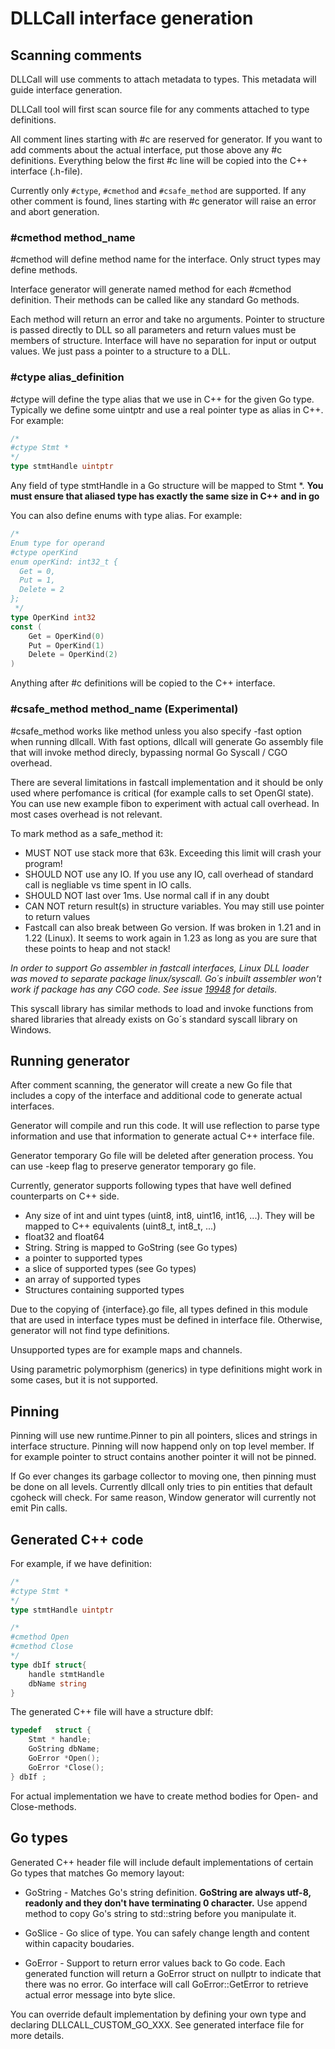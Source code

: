 # DLLCall interface generation

## Scanning comments

DLLCall will use comments to attach metadata to types. This metadata will guide interface generation.
 
DLLCall tool will first scan source file for any comments attached to type definitions.

All comment lines starting with #c are reserved for generator. If you want to add comments about the actual interface, put those above any #c definitions.
Everything below the first #c line will be copied into the C++ interface (.h-file).


Currently only `#ctype`, `#cmethod` and `#csafe_method` are supported. If any other comment is found, lines starting with #c generator will raise an error and abort generation.

### \#cmethod method_name
#cmethod will define method name for the interface. Only struct types may define methods.

Interface generator will generate named method for each \#cmethod definition. 
Their methods can be called like any standard Go methods.

Each method will return an error and take no arguments. 
Pointer to structure is passed directly to DLL so all parameters and return values must be members of structure. 
Interface will have no separation for input or output values. We just pass a pointer to a structure to a DLL.


### \#ctype alias_definition

#ctype will define the type alias that we use in C++ for the given Go type. Typically we define some uintptr 
and use a real pointer type as alias in C++. For example:

```go
/*
#ctype Stmt *
*/
type stmtHandle uintptr
```
Any field of type stmtHandle in a Go structure will be mapped to Stmt *.
**You must ensure that aliased type has exactly the same size in C++ and in go**

You can also define enums with type alias. For example:
```go
/*
Enum type for operand
#ctype operKind
enum operKind: int32_t {
  Get = 0,
  Put = 1,
  Delete = 2
};
 */
type OperKind int32
const (
	Get = OperKind(0)
	Put = OperKind(1)
	Delete = OperKind(2)
)
```

Anything after #c definitions will be copied to the C++ interface.

### \#csafe_method method_name (Experimental)

#csafe_method works like method unless you also specify -fast option when running dllcall.
With fast options, dllcall will generate Go assembly file that will invoke method direcly, bypassing 
normal Go Syscall / CGO overhead. 

There are several limitations in fastcall implementation and it should be only used where perfomance is 
critical (for example calls to set OpenGl state). You can use new example fibon to experiment with actual call overhead.
In most cases overhead is not relevant.

To mark method as a safe_method it:
- MUST NOT use stack more that 63k. Exceeding this limit will crash your program!
- SHOULD NOT use any IO. If you use any IO, call overhead of standard call is negliable vs time spent in IO calls.
- SHOULD NOT last over 1ms. Use normal call if in any doubt 
- CAN NOT return result(s) in structure variables. You may still use pointer to return values
- Fastcall can also break between Go version. If was broken in 1.21 and in 1.22 (Linux). It seems to work again in 1.23 
as long as you are sure that these points to heap and not stack!

*In order to support Go assembler in fastcall interfaces, Linux DLL loader was moved to separate package linux/syscall. 
Go´s inbuilt assembler won't work if package has any CGO code. See issue [19948](https://github.com/golang/go/issues/19448) for details.*
 
This syscall library has similar methods to load and invoke functions from shared libraries that
already exists on Go´s standard syscall library on Windows.  

## Running generator

After comment scanning, the generator will create a new Go file that includes a copy of the interface
and additional code to generate actual interfaces. 

Generator will compile and run this code. It will use reflection to parse type information and 
use that information to generate actual C++ interface file.

Generator temporary Go file will be deleted after generation process. You can use -keep flag to preserve generator temporary go file. 
 
Currently, generator supports following types that have well defined counterparts on C++ side.
- Any size of int and uint types (uint8, int8, uint16, int16, ...). 
They will be mapped to C++ equivalents (uint8_t, int8_t, ...)
- float32 and float64
- String. String is mapped to GoString (see Go types) 
- a pointer to supported types
- a slice of supported types (see Go types)
- an array of supported types
- Structures containing supported types

Due to the copying of {interface}.go file, all types defined in this module that are used in interface types
must be defined in interface file. Otherwise, generator will not find type definitions.
 
Unsupported types are for example maps and channels.

Using parametric polymorphism (generics) in type definitions might work in some cases, but it is not supported.

## Pinning

Pinning will use new runtime.Pinner to pin all pointers, slices and strings in interface structure. Pinning will now
happend only on top level member. If for example pointer to struct contains another pointer it will not be pinned.

If Go ever changes its garbage collector to moving one, then pinning must be done on all levels. Currently dllcall only tries to pin entities that default cgoheck will check.
For same reason, Window generator will currently not emit Pin calls.


## Generated C++ code

For example, if we have definition:
```go
/*
#ctype Stmt *
*/
type stmtHandle uintptr

/*
#cmethod Open
#cmethod Close
*/
type dbIf struct{
	handle stmtHandle
	dbName string
}
``` 

The generated C++ file will have a structure dbIf:
```cpp
typedef   struct {
    Stmt * handle;
    GoString dbName;
    GoError *Open();
    GoError *Close();
} dbIf ;
```

For actual implementation we have to create method bodies for Open- and Close-methods.

 
## Go types

Generated C++ header file will include default implementations of certain Go types that
matches Go memory layout:
- GoString - Matches Go's string definition. **GoString are always utf-8, readonly and they don't have terminating 0 character.**
Use append method to copy Go's string to std::string before you manipulate it.

- GoSlice<T> - Go slice of type. You can safely change length and content within capacity boudaries.

- GoError - Support to return error values back to Go code. Each generated function
   will return a GoError struct on nullptr to indicate that there was no error. Go interface will call
   GoError::GetError to retrieve actual error message into byte slice.

You can override default implementation by defining your own type and declaring DLLCALL_CUSTOM_GO_XXX. 
See generated interface file for more details.
 